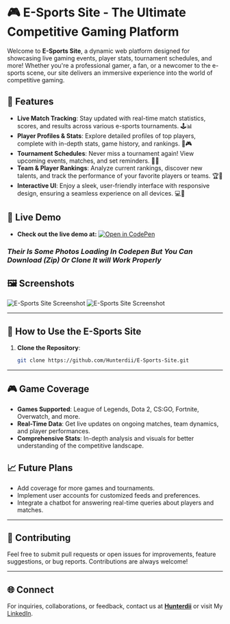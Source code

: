 # 🎮 E-Sports Site - The Ultimate Competitive Gaming Platform

Welcome to **E-Sports Site**, a dynamic web platform designed for showcasing live gaming events, player stats, tournament schedules, and more! Whether you're a professional gamer, a fan, or a newcomer to the e-sports scene, our site delivers an immersive experience into the world of competitive gaming.

## 🌟 Features

- **Live Match Tracking**: Stay updated with real-time match statistics, scores, and results across various e-sports tournaments. 🕹️📊
- **Player Profiles & Stats**: Explore detailed profiles of top players, complete with in-depth stats, game history, and rankings. 👤🎮
- **Tournament Schedules**: Never miss a tournament again! View upcoming events, matches, and set reminders. 📅⏰
- **Team & Player Rankings**: Analyze current rankings, discover new talents, and track the performance of your favorite players or teams. 🏆🏅
- **Interactive UI**: Enjoy a sleek, user-friendly interface with responsive design, ensuring a seamless experience on all devices. 💻📱

## 🚀 Live Demo

- **Check out the live demo at:** [![Open in CodePen](https://img.shields.io/badge/CodePen-blue?logo=codepen&logoColor=white)](https://codepen.io/Hunterdii/pen/OJqpyov)
### *Their Is Some Photos Loading In Codepen But You Can Download (Zip) Or Clone It will Work Properly*

## 🖼️ Screenshots

![E-Sports Site Screenshot](https://github.com/user-attachments/assets/3b407eca-bd2a-4b38-a3a1-0607541ef58a)
![E-Sports Site Screenshot](https://github.com/user-attachments/assets/3844ce16-9fcf-4daf-a27a-21e75824d572)

---

## 🔧 How to Use the E-Sports Site

1. **Clone the Repository**:
   ```bash
   git clone https://github.com/Hunterdii/E-Sports-Site.git
   ```
---

## 🎮 Game Coverage

- **Games Supported**: League of Legends, Dota 2, CS:GO, Fortnite, Overwatch, and more.
- **Real-Time Data**: Get live updates on ongoing matches, team dynamics, and player performances.
- **Comprehensive Stats**: In-depth analysis and visuals for better understanding of the competitive landscape.

## 📈 Future Plans

- Add coverage for more games and tournaments.
- Implement user accounts for customized feeds and preferences.
- Integrate a chatbot for answering real-time queries about players and matches.

---

## 🤝 Contributing

Feel free to submit pull requests or open issues for improvements, feature suggestions, or bug reports. Contributions are always welcome!

---

## 🌐 Connect

For inquiries, collaborations, or feedback, contact us at **[Hunterdii](mailto:huntermojedra@gmail.com)** or visit My [LinkedIn](https://www.linkedin.com/in/het-patel-8b110525a/?utm_source=share&utm_campaign=share_via&utm_content=profile&utm_medium=android_app).
